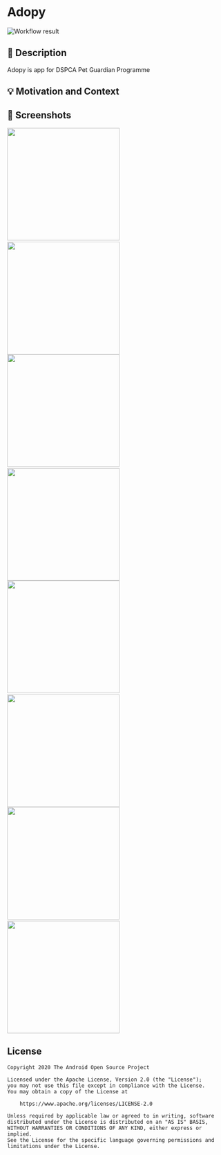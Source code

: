 # Adopy

![Workflow result](https://github.com/ghatasheh/adopy/workflows/Check/badge.svg)


## :scroll: Description
Adopy is app for DSPCA Pet Guardian Programme


## :bulb: Motivation and Context
<!--- Optionally point readers to interesting parts of your submission. -->
<!--- What are you especially proud of? -->


## :camera_flash: Screenshots
<!-- You can add more screenshots here if you like -->
<img src="/results/screenshot_1.png" width="260">&emsp;<img src="/results/screenshot_2.png" width="260">
<img src="/results/screenshot_2.png" width="260">&emsp;<img src="/results/screenshot_2.png" width="260">
<img src="/results/screenshot_1_dark.png" width="260">&emsp;<img src="/results/screenshot_2.png" width="260">
<img src="/results/screenshot_2_dark.png" width="260">&emsp;<img src="/results/screenshot_2.png" width="260">

## License
```
Copyright 2020 The Android Open Source Project

Licensed under the Apache License, Version 2.0 (the "License");
you may not use this file except in compliance with the License.
You may obtain a copy of the License at

    https://www.apache.org/licenses/LICENSE-2.0

Unless required by applicable law or agreed to in writing, software
distributed under the License is distributed on an "AS IS" BASIS,
WITHOUT WARRANTIES OR CONDITIONS OF ANY KIND, either express or implied.
See the License for the specific language governing permissions and
limitations under the License.
```